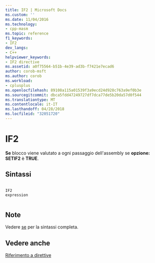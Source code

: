 ```yaml
---
title: IF2 | Microsoft Docs
ms.custom: ''
ms.date: 11/04/2016
ms.technology:
- cpp-masm
ms.topic: reference
f1_keywords:
- IF2
dev_langs:
- C++
helpviewer_keywords:
- IF2 directive
ms.assetid: a0f75564-b51b-4e39-ad3b-f7421e7ecad6
author: corob-msft
ms.author: corob
ms.workload:
- cplusplus
ms.openlocfilehash: 89108a115a01539f3a9ecd24d928c763a9ef0b3e
ms.sourcegitcommit: dbca5fdd47249727df7dca77de5b20da57d0f544
ms.translationtype: MT
ms.contentlocale: it-IT
ms.lasthandoff: 04/28/2018
ms.locfileid: "32051720"
---
```

# <a name="if2"></a>IF2
**Se** blocco viene valutato a ogni passaggio dell'assembly se **opzione: SETIF2** è **TRUE**.  
  
## <a name="syntax"></a>Sintassi  
  
```  
  
IF2   
expression  
  
```  
  
## <a name="remarks"></a>Note  
 Vedere [se](../../assembler/masm/if-masm.md) per la sintassi completa.  
  
## <a name="see-also"></a>Vedere anche  
 [Riferimento a direttive](../../assembler/masm/directives-reference.md)
